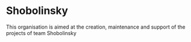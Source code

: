 # Shobolinsky

This organisation is aimed at the creation, maintenance and support of the projects of team Shobolinsky
